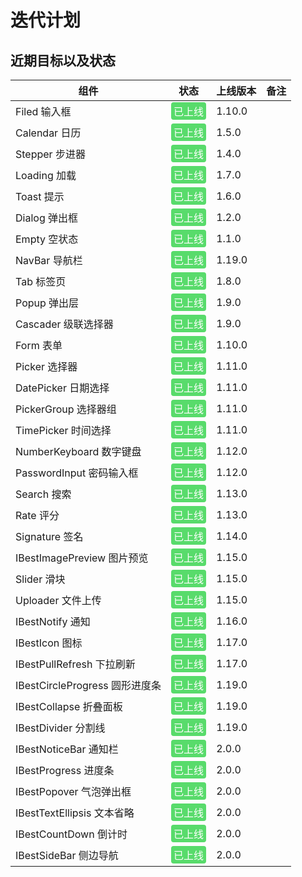 # 迭代计划

## 近期目标以及状态

| 组件           | 状态        | 上线版本 | 备注 |
| --------------| ----------- | -------- | ---- |
| Filed 输入框   | <div style="padding:2px 4px;background:#58DB6B;color:#fff;border-radius:4px;">已上线</div> | 1.10.0   |      |
| Calendar 日历  | <div style="padding:2px 4px;background:#58DB6B;color:#fff;border-radius:4px;">已上线</div> | 1.5.0    |      |
| Stepper 步进器 | <div style="padding:2px 4px;background:#58DB6B;color:#fff;border-radius:4px;">已上线</div> | 1.4.0    |      |
| Loading 加载   | <div style="padding:2px 4px;background:#58DB6B;color:#fff;border-radius:4px;">已上线</div> | 1.7.0    |      |
| Toast 提示     | <div style="padding:2px 4px;background:#58DB6B;color:#fff;border-radius:4px;">已上线</div> | 1.6.0    |      |
| Dialog 弹出框  | <div style="padding:2px 4px;background:#58DB6B;color:#fff;border-radius:4px;">已上线</div>  | 1.2.0    |      |
| Empty 空状态   | <div style="padding:2px 4px;background:#58DB6B;color:#fff;border-radius:4px;">已上线</div>  | 1.1.0    |      |
| NavBar 导航栏  | <div style="padding:2px 4px;background:#58DB6B;color:#fff;border-radius:4px;">已上线</div>  | 1.19.0   |      |
| Tab 标签页     | <div style="padding:2px 4px;background:#58DB6B;color:#fff;border-radius:4px;">已上线</div>  | 1.8.0 |      |
| Popup 弹出层   | <div style="padding:2px 4px;background:#58DB6B;color:#fff;border-radius:4px;">已上线</div>  | 1.9.0    |      |
| Cascader 级联选择器| <div style="padding:2px 4px;background:#58DB6B;color:#fff;border-radius:4px;">已上线</div> | 1.9.0    |      |
| Form 表单      | <div style="padding:2px 4px;background:#58DB6B;color:#fff;border-radius:4px;">已上线</div>  | 1.10.0   |      |
| Picker 选择器  | <div style="padding:2px 4px;background:#58DB6B;color:#fff;border-radius:4px;">已上线</div>  | 1.11.0   |      |
| DatePicker 日期选择| <div style="padding:2px 4px;background:#58DB6B;color:#fff;border-radius:4px;">已上线</div> | 1.11.0   |      |
| PickerGroup 选择器组 | <div style="padding:2px 4px;background:#58DB6B;color:#fff;border-radius:4px;">已上线</div> | 1.11.0   |      |
| TimePicker 时间选择 | <div style="padding:2px 4px;background:#58DB6B;color:#fff;border-radius:4px;">已上线</div> | 1.11.0   |      |
| NumberKeyboard 数字键盘 | <div style="padding:2px 4px;background:#58DB6B;color:#fff;border-radius:4px;">已上线</div> | 1.12.0   |      |
| PasswordInput 密码输入框 | <div style="padding:2px 4px;background:#58DB6B;color:#fff;border-radius:4px;">已上线</div> | 1.12.0   |      |
| Search 搜索   | <div style="padding:2px 4px;background:#58DB6B;color:#fff;border-radius:4px;">已上线</div> | 1.13.0 |      |
| Rate 评分     | <div style="padding:2px 4px;background:#58DB6B;color:#fff;border-radius:4px;">已上线</div> | 1.13.0 |      |
| Signature 签名| <div style="padding:2px 4px;background:#58DB6B;color:#fff;border-radius:4px;">已上线</div> | 1.14.0 |      |
| IBestImagePreview 图片预览 | <div style="padding:2px 4px;background:#58DB6B;color:#fff;border-radius:4px;">已上线</div> | 1.15.0   |      |
| Slider 滑块    | <div style="padding:2px 4px;background:#58DB6B;color:#fff;border-radius:4px;">已上线</div>| 1.15.0 |      |
| Uploader 文件上传| <div style="padding:2px 4px;background:#58DB6B;color:#fff;border-radius:4px;">已上线</div>| 1.15.0 |      |
| IBestNotify 通知| <div style="padding:2px 4px;background:#58DB6B;color:#fff;border-radius:4px;">已上线</div> | 1.16.0 |      |
| IBestIcon 图标 | <div style="padding:2px 4px;background:#58DB6B;color:#fff;border-radius:4px;">已上线</div> | 1.17.0 |      |
| IBestPullRefresh 下拉刷新 | <div style="padding:2px 4px;background:#58DB6B;color:#fff;border-radius:4px;">已上线</div>| 1.17.0 |   |
| IBestCircleProgress 圆形进度条 | <div style="padding:2px 4px;background:#58DB6B;color:#fff;border-radius:4px;">已上线</div>| 1.19.0 |   |
| IBestCollapse 折叠面板 | <div style="padding:2px 4px;background:#58DB6B;color:#fff;border-radius:4px;">已上线</div>| 1.19.0 |   |
| IBestDivider 分割线 | <div style="padding:2px 4px;background:#58DB6B;color:#fff;border-radius:4px;">已上线</div>| 1.19.0 |   |
| IBestNoticeBar 通知栏 | <div style="padding:2px 4px;background:#58DB6B;color:#fff;border-radius:4px;">已上线</div>| 2.0.0 |   |
| IBestProgress 进度条 | <div style="padding:2px 4px;background:#58DB6B;color:#fff;border-radius:4px;">已上线</div>| 2.0.0 |   |
| IBestPopover 气泡弹出框 | <div style="padding:2px 4px;background:#58DB6B;color:#fff;border-radius:4px;">已上线</div>| 2.0.0 |   |
| IBestTextEllipsis 文本省略 | <div style="padding:2px 4px;background:#58DB6B;color:#fff;border-radius:4px;">已上线</div>| 2.0.0 |   |
| IBestCountDown 倒计时 | <div style="padding:2px 4px;background:#58DB6B;color:#fff;border-radius:4px;">已上线</div>| 2.0.0 |   |
| IBestSideBar 侧边导航 | <div style="padding:2px 4px;background:#58DB6B;color:#fff;border-radius:4px;">已上线</div>| 2.0.0 |   |